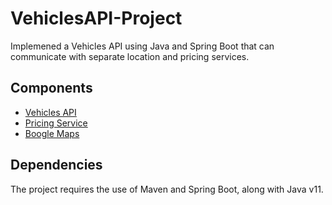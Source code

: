 # VehiclesAPI-Project

Implemened a Vehicles API using Java and Spring Boot that can communicate with separate location and pricing services.

## Components

- [Vehicles API](vehicles-api/README.md)
- [Pricing Service](pricing-service/README.md)
- [Boogle Maps](boogle-maps/README.md)

## Dependencies
The project requires the use of Maven and Spring Boot, along with Java v11.
